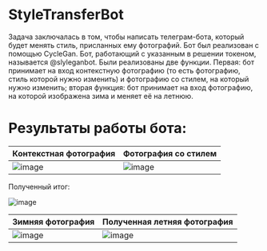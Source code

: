 # StyleTransferBot
Задача заключалась в том, чтобы написать телеграм-бота, который будет менять стиль, присланных ему фотографий. Бот был реализован с помощью CycleGan. Бот, работающий с указанным в решении токеном, называется @slyleganbot. Были реализованы две функции. Первая: бот принимает на вход контекстную фотографию (то есть фотографию, стиль которой нужно изменить) и фотографию со стилем, на который нужно изменить; вторая функция: бот принимает на вход фотографию, на которой изображена зима и меняет её на летнюю.
# Результаты работы бота:
|Контекстная фотография|Фотография со стилем|
|----------------------|--------------------|
|![image](https://user-images.githubusercontent.com/46744584/180655560-765c46ef-9d72-4946-9202-9e568af699c3.png)  |  ![image](https://user-images.githubusercontent.com/46744584/180655571-51948251-e6e5-49ae-b945-b3ba1cc4de4b.png)|

Полученный итог:   

![image](https://user-images.githubusercontent.com/46744584/180655813-5c70318c-e076-4007-91ad-dc9e5df96976.png)

|Зимняя фотография|Полученная летняя фотография|
|----------------------|--------------------|
|![image](https://user-images.githubusercontent.com/46744584/180656369-570ac4e3-7027-44b7-8d7a-baf40ed27bb8.png)|![image](https://user-images.githubusercontent.com/46744584/180656379-25543be0-cdd9-4470-b57b-9abb9b2e2f52.png)|


